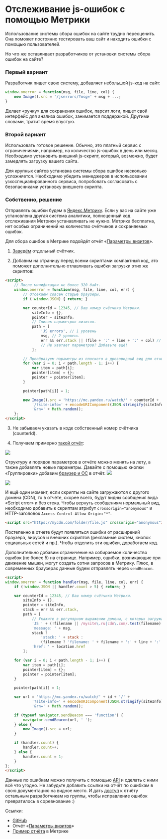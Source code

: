 # Отслеживание js-ошибок с помощью Метрики

Использование системы сбора ошибок на сайте трудно переоценить. Она поможет постоянно  тестировать ваш сайт и находить ошибки с помощью пользователей.

Но что же оставливает разработчиков от установки системы сбора ошибок на сайте?

### Первый вариант
Разработчик пишет свою систему, добавляет небольшой js-код на сайт:
```js
window.onerror = function(msg, file, line, col) {
    new Image().src = '/jserrors/?msg=' + msg + ...;
}
```
Делает «ручку» для сохранения ошибок, парсит логи, пишет свой интерфейс для анализа ошибок, занимается поддержкой. Другими словами, тратит время впустую.

### Второй вариант
Использовать готовое решение. Обычно, это платный сервис с ограничениями, например, на количество js-ошибок в день или месяц. Необходимо установить внешний js-скрипт, который, возможно, будет замедлять загрузку вашего сайта.

Для крупных сайтов установка системы сбора ошибок несколько усложняется. Необходимо убедить менеджеров в использовании узкоспециалированного сервиса, попробовать согласовать с безопасниками установку внешнего скрипта.

### Собственно, решение
Отправлять ошибки будем в [Яндекс.Метрику](https://metrika.yandex.ru). Если у вас на сайте уже установлена другая система аналитики, полноценный код отслеживания Метрики устанавливать не нужно. Метрика бесплатна, нет особых ограничений на количество счётчиков и сохраняемых ошибок.

Для сбора ошибок в Метрике подойдёт отчёт «[Параметры визитов](https://yandex.ru/support/metrika/reports/visit-params.xml)».

1. [Заведём](https://metrika.yandex.ru/add) отдельный счётчик.

2. Добавим на страницу перед всеми скриптами компактный код, это поможет дополнительно отлавливать ошибки загрузки этих же скриптов:
```html
<script>
    // После минификации не более 320 байт.
    window.onerror = function(msg, file, line, col, err) {
        // Отсекаем совсем старые браузеры.
        if (!window.JSON) { return; }

        var counterId = 12345, // Ваш номер счётчика Метрики.
            siteInfo = {},
            pointer = siteInfo;
            // Список параметров визитов.
            path = [
                'JS errors', // 1 уровень
                msg, // 2 уровень
                err && err.stack || (file + ':' + line + ':' + col) // 3 уровень
                // Не хватает параметров? Добавьте ещё!
            ];

        // Преобразуем параметры из плоского в древовидный вид для отчёта.
        for (var i = 0; i < path.length - 1; i++) {
            var item = path[i];
            pointer[item] = {};
            pointer = pointer[item];
        }

        pointer[path[i]] = 1;

        new Image().src = 'https://mc.yandex.ru/watch/' + counterId +
            '/?site-info=' + encodeURIComponent(JSON.stringify(siteInfo))
            '&rn=' + Math.random();
    };
</script>
```

3. Не забываем указать в коде собственный номер счётчика (counterId).

4. Получаем примерно [такой отчёт](https://metrika.yandex.ru/stat/user_vars?group=dekaminute&chart_type=pie&period=2017-03-12%3A2017-03-12&id=43395579):
<img src="https://raw.githubusercontent.com/hcodes/metrika-js-errors/master/screenshots/1.png" />

Структуру и порядок параметров в отчёте можно менять на лету, а также добавлять новые параметры.
Давайте с помощью кнопки «Группировки» добавим [браузер и ОС](https://metrika.yandex.ru/stat/user_vars?group=dekaminute&selected_rows=yZkKR9&chart_type=pie&period=2017-03-12%3A2017-03-12&metrics=ym%3As%3Avisits%2Cym%3As%3AsumParams&id=43395579) в отчёт.
<img src="https://raw.githubusercontent.com/hcodes/metrika-js-errors/master/screenshots/3.png" />

<img src="https://raw.githubusercontent.com/hcodes/metrika-js-errors/master/screenshots/4.png" />

И ещё один момент, если скрипты на сайте загружаются с другого домена (CDN), то в отчёте, скорее всего, будут видны сообщения вида «Script error» и без стека.
Чтобы вернуть сообщениям нормальный вид, необходимо добавить к скриптам атрибут `crossorigin="anonymous"` и HTTP-заголовок `Access-Control-Allow-Origin:"*"`.
```html
<script src="https://mycdn.com/folder/file.js" crossorigin="anonymous"></script>
```

Постепенно в отчете будут появляться ошибки от расширений браузера, вирусов и внешних скриптов (рекламные систем, кнопок социальных сетей и пр.). Чтобы отделить эти ошибки, доработаем код.

Дополнительно добавим ограничение на собираемое количество ошибок (не более 5) на странице. Например, ошибки, возникающие при движение мышки, могут создать сотни запросов в Метрику. Плюс, в современных браузерах данные будем отправлять через `sendBeacon`.

```html
<script>
window.onerror = function handler(msg, file, line, col, err) {
    if (!window.JSON || handler.count > 5) { return; }

    var counterId = 12345, // Ваш номер счётчика Метрики.
        siteInfo = {},
        pointer = siteInfo,
        stack = err && err.stack,
        path = [
            // Укажите в регулярном выражении домены, с которых загружаются ваши скрипты и сайт.
            'JS ' + (!filename || /mysite\.ru|cdn\.com/.test(filename) ? 'in' : 'ex') + 'ternal errors',
            'message: ' + msg,
            stack ?
                'stack: ' + stack :
                (filename ? 'filename: ' + filename + ':' + line + ':' + column : 'nofilename'),
            'href: ' + location.href
        ];

    for (var i = 0; i < path.length - 1; i++) {
        var item = path[i];
        pointer[item] = {};
        pointer = pointer[item];
    }

    pointer[path[i]] = 1;

    var url = 'https://mc.yandex.ru/watch/' + id + '/' +
            '?site-info=' + encodeURIComponent(JSON.stringify(siteInfo)) +
            '&rn=' + Math.random();

    if (typeof navigator.sendBeacon === 'function') {
        navigator.sendBeacon(url, ' ');
    } else {
        new Image().src = url;
    }

    if (handler.count) {
        handler.count++;
    } else {
        handler.count = 1;
    }
};
</script>
```

Данные по ошибкам можно получить с помощью [API](https://tech.yandex.ru/metrika/) и сделать с ними всё что угодно.
Не забудьте добавить ссылки на отчёт по ошибкам в свою документацию на видное место.
И дать [доступ](https://yandex.ru/support/metrika/general/access.xml) к отчёту остальным разработчикам из группы, чтобы исправление ошибок превратилось в соревнование :)

Ссылки:
- [GitHub](https://github.com/hcodes/metrika-js-errors/)
- Отчёт «[Параметры визитов](https://yandex.ru/support/metrika/reports/visit-params.xml)»
- [Пример отчёта](https://metrika.yandex.ru/stat/user_vars?group=dekaminute&selected_rows=yZkKR9&chart_type=pie&period=2017-03-12%3A2017-03-12&metrics=ym%3As%3Avisits%2Cym%3As%3AsumParams&id=43395579) в Метрике
